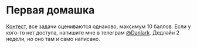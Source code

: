 # Первая домашка

[Контест](https://contest.yandex.ru/contest/19356/enter/), все задачи
оцениваются однаково, максимум 10 баллов.
Если у кого-то нет доступа, напишите мне в телеграм
[@Danlark](https://t.me/Danlark). Дедлайн 2 недели, но оно там и само написано.